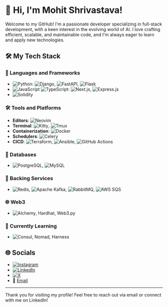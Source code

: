 # 👋 Hi, I'm Mohit Shrivastava!

Welcome to my GitHub!
I'm a passionate developer specializing in full-stack development, with a keen interest in the evolving world of AI.
I love crafting efficient, scalable, and maintainable code, and I'm always eager to learn and apply new technologies.

## 🛠️ My Tech Stack

### 🐍 Languages and Frameworks
- ![Python](https://img.shields.io/badge/-Python-3776AB?style=flat&logo=Python&logoColor=white): ![Django](https://img.shields.io/badge/-Django-092E20?style=flat&logo=Django), ![FastAPI](https://img.shields.io/badge/-FastAPI-009688?style=flat&logo=FastAPI), ![Flask](https://img.shields.io/badge/-Flask-000000?style=flat&logo=Flask)
- ![JavaScript](https://img.shields.io/badge/-JavaScript-F7DF1E?style=flat&logo=javascript&logoColor=black) ![TypeScript](https://img.shields.io/badge/-TypeScript-3178C6?style=flat&logo=typescript&logoColor=white): ![Next.js](https://img.shields.io/badge/-Next.js-000000?style=flat&logo=Next.js), ![Express.js](https://img.shields.io/badge/-Express-000000?style=flat&logo=Express)
- ![Solidity](https://img.shields.io/badge/-Solidity-363636?style=flat&logo=Solidity)

### 🛠 Tools and Platforms
- **Editors**: ![Neovim](https://img.shields.io/badge/-Neovim-57A143?style=flat&logo=Neovim&logoColor=white)
- **Terminal**: ![Kitty](https://img.shields.io/badge/-Kitty-FFD700?style=flat&logo=Kitty&logoColor=black), ![Tmux](https://img.shields.io/badge/-Tmux-1BB91F?style=flat&logo=Tmux&logoColor=white)
- **Containerization**: ![Docker](https://img.shields.io/badge/-Docker-2496ED?style=flat&logo=Docker&logoColor=white)
- **Schedulers**: ![Celery](https://img.shields.io/badge/-Celery-37814A?style=flat&logo=Celery&logoColor=white)
- **CICD**: ![Terraform](https://img.shields.io/badge/-Terraform-623CE4?style=flat&logo=Terraform), ![Ansible](https://img.shields.io/badge/-Ansible-EE0000?style=flat&logo=Ansible), ![GitHub Actions](https://img.shields.io/badge/-GitHub_Actions-2088FF?style=flat&logo=GitHub-Actions&logoColor=white)

### 💾 Databases
- ![PostgreSQL](https://img.shields.io/badge/-PostgreSQL-336791?style=flat&logo=postgresql&logoColor=white), ![MySQL](https://img.shields.io/badge/-MySQL-4479A1?style=flat&logo=mysql&logoColor=white)

### 🚀 Backing Services
- ![Redis](https://img.shields.io/badge/-Redis-DC382D?style=flat&logo=Redis&logoColor=white), ![Apache Kafka](https://img.shields.io/badge/-Apache_Kafka-231F20?style=flat&logo=Apache-Kafka), ![RabbitMQ](https://img.shields.io/badge/-RabbitMQ-FF6600?style=flat&logo=RabbitMQ&logoColor=white), ![AWS SQS](https://img.shields.io/badge/-AWS_SQS-FF9900?style=flat&logo=Amazon-AWS&logoColor=white)

### 🌐 Web3
- ![Alchemy](https://img.shields.io/badge/-Alchemy-000000?style=flat&logo=Alchemy&logoColor=white), Hardhat, Web3.py

### 📘 Currently Learning
- ![Consul](https://img.shields.io/badge/-Consul-F24C53?style=flat&logo=Consul&logoColor=white), Nomad, Harness


## 🌐 Socials
- [![Instagram](https://img.shields.io/badge/-Instagram-E4405F?style=flat&logo=Instagram&logoColor=white)](https://www.instagram.com/smohit.eth)
- [![LinkedIn](https://img.shields.io/badge/-LinkedIn-0A66C2?style=flat&logo=LinkedIn&logoColor=white)](https://www.linkedin.com/in/mohit-shrivastava-4aa137133/)
- [![X](https://img.shields.io/badge/-X-000000?style=flat&logo=X&logoColor=white)](https://www.x.com/mohitshi13)
- 📧 [Email](mailto:mohitshi@icloud.com)

---

Thank you for visiting my profile! Feel free to reach out via email or connect with me on LinkedIn!

